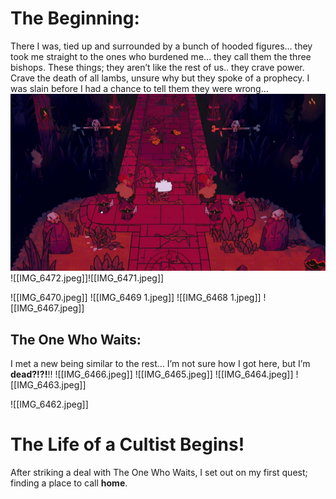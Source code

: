 # The Beginning:
There I was, tied up and surrounded by a bunch of hooded figures… they took me straight to the ones who burdened me… they call them the three bishops. These things; they aren’t like the rest of us.. they crave power. Crave the death of all lambs, unsure why but they spoke of a prophecy.
I was slain before I had a chance to tell them they were wrong…
![The beginning of the game](https://github.com/GuiltedRose/notes/blob/main/IMG_6473.jpeg?raw=true)
![[IMG_6472.jpeg]]![[IMG_6471.jpeg]]

![[IMG_6470.jpeg]]
![[IMG_6469 1.jpeg]]
![[IMG_6468 1.jpeg]]
![[IMG_6467.jpeg]]
## The One Who Waits:
I met a new being similar to the rest… I’m not sure how I got here, but I’m **dead?!?!**!!
![[IMG_6466.jpeg]]
![[IMG_6465.jpeg]]
![[IMG_6464.jpeg]]
![[IMG_6463.jpeg]]

![[IMG_6462.jpeg]]

# The Life of a Cultist Begins!

After striking a deal with The One Who Waits, I set out on my first quest; finding a place to call **home**. 
